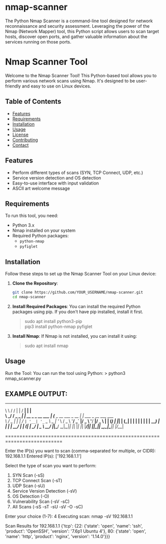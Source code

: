 # nmap-scanner
The Python Nmap Scanner is a command-line tool designed for network reconnaissance and security assessment. Leveraging the power of the Nmap (Network Mapper) tool, this Python script allows users to scan target hosts, discover open ports, and gather valuable information about the services running on those ports. 

# Nmap Scanner Tool

Welcome to the Nmap Scanner Tool! This Python-based tool allows you to perform various network scans using Nmap. It's designed to be user-friendly and easy to use on Linux devices.

## Table of Contents

- [Features](#features)
- [Requirements](#requirements)
- [Installation](#installation)
- [Usage](#usage)
- [License](#license)
- [Contributing](#contributing)
- [Contact](#contact)

## Features

- Perform different types of scans (SYN, TCP Connect, UDP, etc.)
- Service version detection and OS detection
- Easy-to-use interface with input validation
- ASCII art welcome message

## Requirements

To run this tool, you need:

- Python 3.x
- Nmap installed on your system
- Required Python packages:
  - `python-nmap`
  - `pyfiglet`

## Installation

Follow these steps to set up the Nmap Scanner Tool on your Linux device:

1. **Clone the Repository**:
   ```bash
   git clone https://github.com/YOUR_USERNAME/nmap-scanner.git
   cd nmap-scanner
2. **Install Required Packages**: 
   You can install the required Python packages using pip. If you don't have pip installed, install it first.
    > sudo apt install python3-pip   
    > pip3 install python-nmap pyfiglet
3. **Install Nmap**:
 If Nmap is not installed, you can install it using:
    > sudo apt install nmap

## Usage
Run the Tool: You can run the tool using Python:
    > python3 nmap_scanner.py

## EXAMPLE OUTPUT:
  __     __            _                      _____                     _                     
  \ \   / /           | |                    / ____|                   | |                    
   \ \_/ /__  _   _ __| |_ __ _ _ __ ___    | (___  _ __   ___ _ __ __| | ___ _ __ ___  ___  
    \   / _ \| | | / _` | '__| '_ ` _ \    \___ \| '_ \ / _ \ '__/ _` |/ _ \ '__/ __|/ _ \ 
     | | (_) | |_| | (_| | |  | | | | | |   ____) | | | |  __/ | | (_| |  __/ |  \__ \  __/ 
     |_|\___/ \__,_|\__,_|_|  |_| |_| |_|  |_____/|_| |_|\___|_|  \__,_|\___|_|  |___/\___| 

==========================================================================

Enter the IP(s) you want to scan (comma-separated for multiple, or CIDR): 192.168.1.1
Entered IP(s): ['192.168.1.1']

Select the type of scan you want to perform:
1. SYN Scan (-sS)
2. TCP Connect Scan (-sT)
3. UDP Scan (-sU)
4. Service Version Detection (-sV)
5. OS Detection (-O)
6. Vulnerability Scan (-sV -sC)
7. All Scans (-sS -sT -sU -sV -O -sC)

Enter your choice (1-7): 4
Executing scan: nmap -sV 192.168.1.1

Scan Results for 192.168.1.1
{'tcp': {22: {'state': 'open', 'name': 'ssh', 'product': 'OpenSSH',
              'version': '7.6p1 Ubuntu 4'}, 
          80: {'state': 'open', 'name': 'http', 'product': 'nginx',
               'version': '1.14.0'}}}
